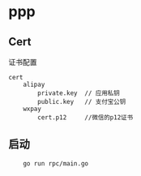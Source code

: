 # ppp

## Cert
证书配置
```
cert
    alipay
        private.key  // 应用私钥
        public.key   // 支付宝公钥
    wxpay
        cert.p12     //微信的p12证书
```

## 启动
```
    go run rpc/main.go
```
